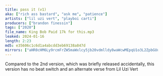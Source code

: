 ```yaml
---
title: pass it (v1)
aka: ["rich ass bastard", "ask me", "patience"]
artists: ["lil uzi vert", "playboi carti"]
producers: ["brandon finessin"]
tags: ["2020"]
file_name: King Bob Paid 17k for this.mp3
leaked: 2024-01-16
length: 2:23
md5: e35606c1c6d1a4abcdd3eb69138a847d
mirrors: ["aHR0cHM6Ly9rcmFrZW5maWxlcy5jb20vdmlldy8waWcwMEpqU1o3L2ZpbGUuaHRtbA==", "aHR0cHM6Ly9waXhlbGRyYWluLmNvbS91L2tHZlJSb0RX", "aHR0cHM6Ly9waWxsb3djYXNlLnppcC9mLzAzOGUzYWI4Yjk5NmVjMjc0NTAyY2U3NjhhNTU3MmRl", "aHR0cHM6Ly9kYnJlZS5vcmcvdi9iZDk0MzI="]
---
```

Compared to the 2nd version, which was briefly released accidentally, this version has no beat switch and an alternate verse from Lil Uzi Vert
